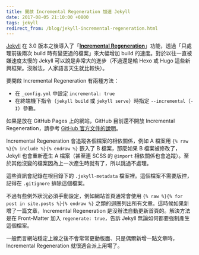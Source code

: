 ```yaml
---
title: 開啟 Incremental Regeneration 加速 Jekyll
date: 2017-08-05 21:10:00 +0800
tags: jekyll
redirect_from: /blog/jekyll-incremental-regeneration.html
---
```


[Jekyll](https://jekyllrb.com/) 在 3.0 版本之後導入了「**[Incremental Regeneration](https://jekyllrb.com/docs/configuration/#incremental-regeneration)**」功能，透過「只處理前後兩次 build 時有變更過的檔案」來大幅增加 build 的速度。對於以往一直被嫌速度太慢的 Jekyll 可以說是非常大的進步（不過還是輸 Hexo 或 Hugo 這些新興框架。沒辦法，人家語言天生就比較快）。

<!--more-->

要開啟 Incremental Regeneration 有兩種方法：

* 在 `_config.yml` 中設定 `incremental: true`
* 在終端機下指令（`jekyll build` 或 `jekyll serve`）時指定 `--incremental`（`-I`）參數。

如果是放在 GitHub Pages 上的網站，GitHub 目前還不開放 Incremental Regeneration，請參考 [GitHub 官方文件的說明](https://help.github.com/articles/configuring-jekyll/#configuration-settings-you-cannot-change)。

Incremental Regeneration 會追蹤各個檔案的相依關係，例如 A 檔案用 `{% raw %}{% include %}{% endraw %}` 嵌入了 B 檔案，那麼如果 B 檔案被修改了，Jekyll 也會重新產生 A 檔案（甚至連 SCSS 的 `@import` 相依關係也會追蹤）。至於其他沒變的檔案因為上一次產生時就有了，所以跳過不處理。

這些資訊會記錄在根目錄下的 `.jekyll-metadata` 檔案裡。這個檔案不需要版控，記得在 `.gitignore` 排除這個檔案。

不過有些例外狀況必須手動設定，例如網站首頁通常會使用 `{% raw %}{% for post in site.posts %}{% endraw %}` 之類的迴圈列出所有文章。這時候如果新增了一篇文章，Incremental Regeneration 是沒辦法自動更新首頁的。解決方法是在 Front-Matter 加入 `regenerate: true`，告訴 Jekyll 無論如何都要強制產生這個檔案。

一般而言網站穩定上線之後不會常常更動版面、只是偶爾新增一點文章時，Incremental Regeneration 就很適合派上用場了。
